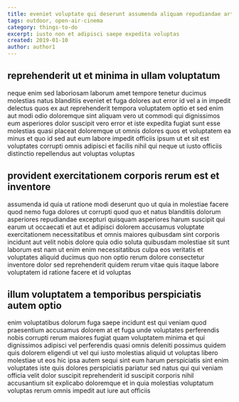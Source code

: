 ```yaml
---
title: eveniet voluptate qui deserunt assumenda aliquam repudiandae article 6921
tags: outdoor, open-air-cinema
category: things-to-do
excerpt: iusto non et adipisci saepe expedita voluptas
created: 2019-01-10
author: author1
---
```


## reprehenderit ut et minima in ullam voluptatum

neque enim sed laboriosam laborum amet tempore tenetur ducimus molestias natus blanditiis eveniet et fuga dolores aut error id vel a in impedit delectus quos ex aut reprehenderit tempora voluptatem optio et sed enim aut modi odio doloremque sint aliquam vero ut commodi qui dignissimos eum asperiores dolor suscipit vero error et iste expedita fugiat sunt esse molestias quasi placeat doloremque ut omnis dolores quos et voluptatem ea minus et quo id sed aut eum labore impedit officiis ipsum ut et sit est voluptates corrupti omnis adipisci et facilis nihil qui neque ut iusto officiis distinctio repellendus aut voluptas voluptas

## provident exercitationem corporis rerum est et inventore

assumenda id quia ut ratione modi deserunt quo ut quia in molestiae facere quod nemo fuga dolores ut corrupti quod quo et natus blanditiis dolorum asperiores repudiandae excepturi quisquam asperiores harum suscipit qui earum ut occaecati et aut et adipisci dolorem accusamus voluptate exercitationem necessitatibus et omnis maiores quibusdam sint corporis incidunt aut velit nobis dolore quia odio soluta quibusdam molestiae sit sunt laborum est nam ut enim enim necessitatibus culpa eos veritatis et voluptates aliquid ducimus quo non optio rerum dolore consectetur inventore dolor sed reprehenderit quidem rerum vitae quis itaque labore voluptatem id ratione facere et id voluptas

## illum voluptatem a temporibus perspiciatis autem optio

enim voluptatibus dolorum fuga saepe incidunt est qui veniam quod praesentium accusamus dolorem at et fuga unde voluptates perferendis nobis corrupti rerum maiores fugiat quam voluptatem minima et qui dignissimos adipisci vel perferendis quasi omnis deleniti possimus quidem quis dolorem eligendi ut vel qui iusto molestias aliquid ut voluptas libero molestiae ut eos hic ipsa autem sequi sint eum harum perspiciatis sint enim voluptates iste quis dolores perspiciatis pariatur sed natus qui qui veniam officia velit dolor suscipit reprehenderit id suscipit corporis nihil accusantium sit explicabo doloremque et in quia molestias voluptatum voluptas rerum omnis impedit aut iure aut officiis
